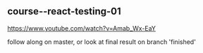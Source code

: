 ## course--react-testing-01

https://www.youtube.com/watch?v=Amab_Wx-EaY

follow along on master, or look at final result on branch 'finished'
